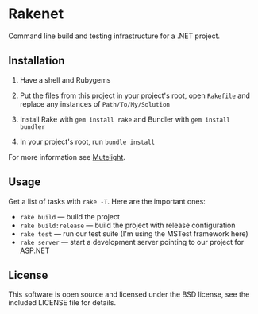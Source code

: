 Rakenet
=======

Command line build and testing infrastructure for a .NET project.

Installation
------------

1. Have a shell and Rubygems

2. Put the files from this project in your project's root, open `Rakefile` and replace any instances of `Path/To/My/Solution`

3. Install Rake with `gem install rake` and Bundler with `gem install bundler`

4. In your project's root, run `bundle install`

For more information see [Mutelight](http://mutelight.org/articles/building-a-command-line-environment-for-net-development-with-rake.html).

Usage
-----

Get a list of tasks with `rake -T`. Here are the important ones:

* `rake build` &mdash; build the project
* `rake build:release` &mdash; build the project with release configuration
* `rake test` &mdash; run our test suite (I'm using the MSTest framework here)
* `rake server` &mdash; start a development server pointing to our project for ASP.NET

License
-------

This software is open source and licensed under the BSD license, see the included LICENSE file for details.

